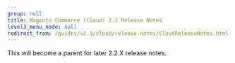 ```yaml
---
group: null
title: Magento Commerce (Cloud) 2.2 Release Notes
level3_menu_node: null
redirect_from: /guides/v2.3/cloud/release-notes/CloudReleaseNotes.html
---
```


This will become a parent for later 2.2.X release notes.

